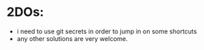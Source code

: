 # 2DOs: <br />
 
* i need to use git secrets in order to jump in on some shortcuts 
* any other solutions are very welcome. 





